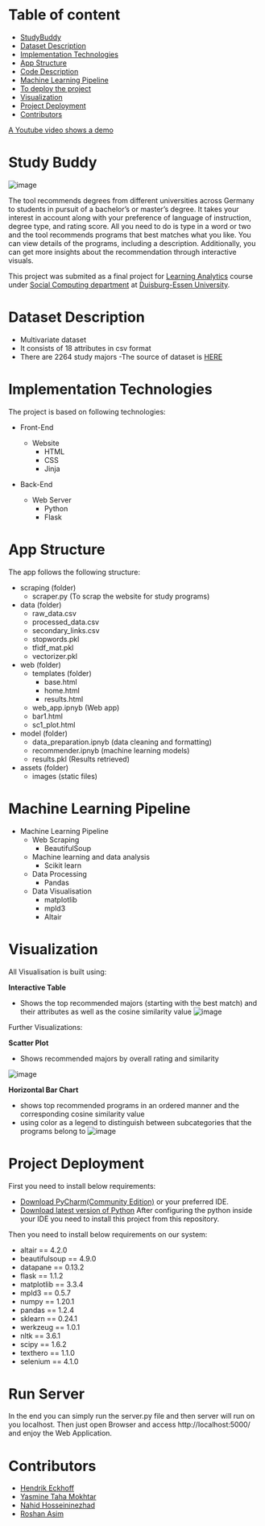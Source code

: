 # Table of content
- [StudyBuddy](https://github.com/roshan95/Study-Buddy#study-buddy)
- [Dataset Description](https://github.com/roshan95/Study-Buddy#dataset-description)
- [Implementation Technologies](https://github.com/roshan95/Study-Buddy#implementation-technologies)
- [App Structure](https://github.com/roshan95/Study-Buddy#app-structure)
- [Code Description](https://github.com/roshan95/Study-Buddy#app-structure)
- [Machine Learning Pipeline](https://github.com/roshan95/Study-Buddy#app-structure)
- [To deploy the project](https://github.com/roshan95/Study-Buddy#machine-learning-pipeline)
- [Visualization](https://github.com/roshan95/Study-Buddy#visualization)
- [Project Deployment](https://github.com/roshan95/Study-Buddy#project-deployment)
- [Contributors](https://github.com/roshan95/Study-Buddy#contributors)

[A Youtube video shows a demo]()
# Study Buddy
![image](/assets/images/logo.png)

The tool recommends degrees from different universities across Germany to students in pursuit of a bachelor’s or master’s degree. It takes your interest in account along with your preference of language of instruction, degree type, and rating score. All you need to do is type in a word or two and the tool recommends programs that best matches what you like. You can view details of the programs, including a description. Additionally, you can get more insights about the recommendation through interactive visuals.

This project was submited as a final project for  [Learning Analytics](https://www.uni-due.de/soco/teaching/overview.php) course under [Social Computing department](https://www.uni-due.de/soco/) at [Duisburg-Essen University](https://www.uni-due.de).

# Dataset Description
- Multivariate dataset
- It consists of 18 attributes in csv format
- There are 2264 study majors
-The source of dataset is [HERE](https://studycheck.de)

# Implementation Technologies
The project is based on following technologies:
- Front-End
  - Website
    - HTML
    - CSS
    - Jinja

- Back-End
  - Web Server
    - Python
    - Flask


# App Structure
The app follows the following structure:
- scraping (folder)
  - scraper.py (To scrap the website for study programs)
- data (folder)
  - raw_data.csv
  - processed_data.csv
  - secondary_links.csv
  - stopwords.pkl
  - tfidf_mat.pkl
  - vectorizer.pkl
- web (folder)
  - templates (folder)
    - base.html
    - home.html
    - results.html
  - web_app.ipnyb (Web app)
  - bar1.html
  - sc1_plot.html
- model (folder)
  - data_preparation.ipnyb  (data cleaning and formatting)
  - recommender.ipnyb  (machine learning models)
  - results.pkl (Results retrieved)
- assets (folder)
  - images (static files)

# Machine Learning Pipeline
- Machine Learning Pipeline
  - Web Scraping
    - BeautifulSoup
  - Machine learning and data analysis
    - Scikit learn
  - Data Processing
    - Pandas
  - Data Visualisation
    - matplotlib
    - mpld3
    - Altair

# Visualization
All Visualisation is built using:

**Interactive Table**
- Shows the top recommended majors (starting with the best match) and their attributes as well as the cosine similarity value
![image](/assets/images/Table.jpg)

Further Visualizations:

**Scatter Plot**
- Shows recommended majors by overall rating and similarity

![image](/assets/images/Scatterplot.jpg)


**Horizontal Bar Chart**
- shows top recommended programs in an ordered manner and the corresponding cosine similarity value
- using color as a legend to distinguish between subcategories that the programs belong to
![image](/assets/images/Barchart.jpg)


# Project Deployment
First you need to install below requirements:

- [Download PyCharm(Community Edition)](https://www.jetbrains.com/pycharm/) or your preferred IDE.
- [Download latest version of Python](https://www.python.org/downloads/)
After configuring the python inside your IDE you need to install this project from this repository.

Then you need to install below requirements on our system:

- altair == 4.2.0
- beautifulsoup == 4.9.0
- datapane == 0.13.2
- flask == 1.1.2
- matplotlib == 3.3.4
- mpld3 == 0.5.7
- numpy == 1.20.1
- pandas == 1.2.4
- sklearn == 0.24.1
- werkzeug == 1.0.1
- nltk == 3.6.1
- scipy == 1.6.2
- texthero == 1.1.0
- selenium == 4.1.0

# Run Server
In the end you can simply run the server.py file and then server will run on you localhost. Then just open Browser and access http://localhost:5000/ and enjoy the Web Application.

# Contributors
- [Hendrik Eckhoff](https://github.com/Rechtecki)
- [Yasmine Taha Mokhtar](https://github.com/yasmineataha) 
- [Nahid Hosseininezhad]() 
- [Roshan Asim](https://github.com/roshan95)

